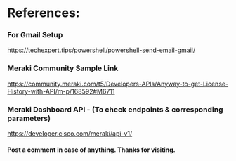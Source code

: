 <!---
# Use this script as per the need. At present, it is monitoring Meraki Dashboard for some of the functionalities/end-points.
# Perform tests as per your need or schedule using this to monitor your network e.g. device-status, uplink-status, vpn-status, license reminder.
# For now, this script was integrated & checked with GMAIL, in case of any device-status, uplink flap, an email was triggered to notify change in the network topology.
-->

# References:

### For Gmail Setup
https://techexpert.tips/powershell/powershell-send-email-gmail/

### Meraki Community Sample Link
https://community.meraki.com/t5/Developers-APIs/Anyway-to-get-License-History-with-API/m-p/168592#M6711

### Meraki Dashboard API - (To check endpoints & corresponding parameters)
https://developer.cisco.com/meraki/api-v1/

#### Post a comment in case of anything. Thanks for visiting.
